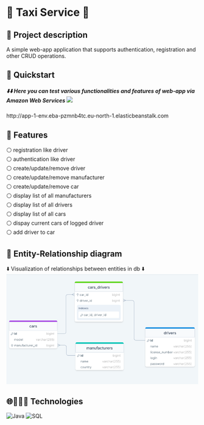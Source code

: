 <H1>🚕 Taxi Service 🚕 </H1>

<h2>📙 Project description</h2>
A simple web-app application that supports authentication, registration and other CRUD operations.

<h2>🌿 Quickstart </h2>
<h5>⬇️⬇️ Here you can test various functionalities and features of web-app via Amazon Web Services  <img src="https://img.shields.io/badge/AWS-%23FF9900.svg?style=for-the-badge&logo=amazon-aws&logoColor=white" width = "50"> </h5>
http://app-1-env.eba-pzmnb4tc.eu-north-1.elasticbeanstalk.com </br>


<h2>🎯 Features </h2>
⚪ registration like driver <br/>
⚪ authentication like driver <br/>
⚪ create/update/remove driver <br/>
⚪ create/update/remove manufacturer <br/>
⚪ create/update/remove car <br/>
⚪ display list of all manufacturers <br/>
⚪ display list of all drivers <br/>
⚪ display list of all cars <br/>
⚪ dispay current cars of logged driver <br/>
⚪ add driver to car <br/>

<h2>📄 Entity-Relationship diagram </h2>
⬇️ Visualization of relationships between entities in db ⬇️
<img src="https://github.com/vgladkyi/taxi-service/blob/main/ER%20diagram.png" width="700" title="ER diagram">
<h2>🌐👨🏻‍💻 Technologies </h2>
<img src="https://img.shields.io/badge/java-%23ED8B00.svg?style=for-the-badge&logo=openjdk&logoColor=white" width="90" title="Java">
<img src="https://img.shields.io/badge/mysql-%2300f.svg?style=for-the-badge&logo=mysql&logoColor=white" width="90" title="SQL">
